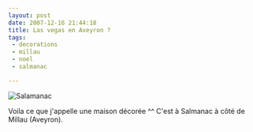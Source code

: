 ```yaml
---
layout: post
date: 2007-12-16 21:44:18
title: Las vegas en Aveyron ?
tags:
 - decorations
 - millau
 - noel
 - salmanac

---
```


![Salamanac](http://static.zenithar.org/wp-content/uploads/photo0055.jpg)

Voila ce que j'appelle une maison décorée ^^ C'est à Salmanac à côté de Millau (Aveyron).
